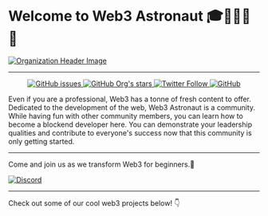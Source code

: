 # Welcome to Web3 Astronaut 🎓👨🏽‍🚀🌸

<a href="https://github.com/web3astronaut">
<img src="https://user-images.githubusercontent.com/65389981/195980503-15d6b9d3-81c5-42aa-9e79-e6f2d119c66c.png" alt="Organization Header Image" />
</a>



---

<p align="center">
<a href="https://github.com/web3astronaut/start-here/issues">
    <img alt="GitHub issues" src="https://img.shields.io/github/issues/web3astronaut/start-here?style=for-the-badge">
</a>
<a href="https://github.com/web3astronaut">
    <img alt="GitHub Org's stars" src="https://img.shields.io/github/stars/web3astronaut?style=for-the-badge">
</a>
<a href="https://twitter.com/web3_astronaut" alt="Follow Web3 Astronaut on Twitter">
    <img alt="Twitter Follow" src="https://img.shields.io/twitter/follow/web3_astronaut?color=pink&style=for-the-badge">
</a>
<a href="https://github.com/web3astronaut/start-here" alt="License">
    <img alt="GitHub" src="https://img.shields.io/github/license/web3astronaut/start-here?style=for-the-badge">
</a>
</p>

Even if you are a professional, Web3 has a tonne of fresh content to offer. Dedicated to the development of the web, Web3 Astronaut is a community. While having fun with other community members, you can learn how to become a blockend developer here. You can demonstrate your leadership qualities and contribute to everyone's success now that this community is only getting started.

---

Come and join us as we transform Web3 for beginners.💖

[![Discord](https://discordapp.com/api/guilds/1030778853146234920/widget.png?style=banner2)](https://discord.gg/Zec3HQszZM)

---

Check out some of our cool web3 projects below! 👇
